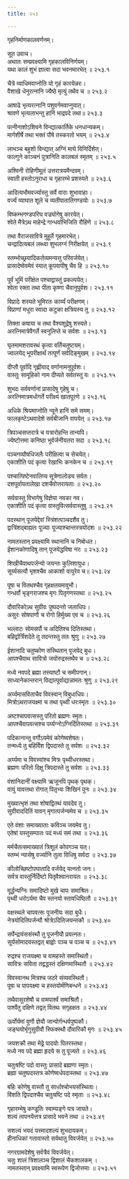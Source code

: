 ```yaml
---
title: २५३

---
```

गृहनिर्माणकालवर्णनम्।  
  
सूत उवाच।  
अथातः सम्प्रवक्ष्यामि गृहकालविनिर्णयम्।  
यथा कालं शुभं ज्ञात्वा सदा भवनमारभेत् ॥ २५३.१  
  
चैत्रे व्याधिमवाप्नोति यो गृहं कारयेन्नरः।  
वैशाखे धेनुरत्नानि ज्यैष्ठे मृत्युं तथैव च ॥ २५३.२  
  
आषाढे भृत्यरत्नानि पशुवर्गमवाप्नुयात्।  
श्रावणे भृत्यलाभन्तु हानिं भाद्रपदे तथा॥ २५३.३  
  
पत्नीनाशोऽशिवने विन्द्यात्कार्तिके धनधान्यकम्।  
मार्गशीर्षे तथा भक्तं पौषे तस्करतो भयम् ॥ २५३.४  
  
लाभञ्च बहुशो विन्द्यात् अग्निं माघे विनिर्दिशेत्।  
फाल्गुने काञ्चनं पुत्रानिति कालबलं स्मृतम् ॥ २५३.५  
  
अश्विनी रोहिणीमूलं उत्तरात्रयमैन्दवम्।  
स्वाती हस्तोऽनुराधा च गृहारम्भे प्रशस्यते ॥ २५३.६  
  
आदित्यभौमवर्ज्यास्तु सर्वे वाराः शुभावाहाः।  
वर्ज्यं व्याघात शूले च व्यतीपातातिगण्डयोः ॥ २५३.७  
  
विष्कम्भगण्डपरिघ वज्रयोगेषु कारयेत्।  
श्वेते मैत्रेऽथ माहेन्द्रे गान्धर्वाभिजिति रौहिणे ॥ २५३.८  
  
तथा वैराजसावित्रे मुहूर्ते गृहमारभेत्।  
चन्द्रादित्यबलं लब्ध्वा शुभलग्नं निरीक्षयेत् ॥ २५३.९  
  
स्तम्भोच्छ्रयादिकर्तव्यमन्यत्तु परिवर्जयेत्।  
प्रासादेष्वेवमेवं स्यात् कूपवापीषु चैव हि ॥ २५३.१०  
  
पूर्वं भूमिं परीक्षेत पश्चाद्वास्तुं प्रकल्पयेत्।  
श्वेता रक्ता तथा पीता कृष्णा चैवानुपूर्वशः। २५३.११  
  
विप्रादेः शस्यते भूमिरतः कार्य्यं परीक्षणम्।  
विप्राणां मधुरा स्वादा कटुका क्षत्रियस्य तु ॥ २५३.१२  
  
तिक्ता कषाया च तथा वैश्यशूद्रेषु शस्यते।  
अरत्निमात्रेवैगर्ते स्वनुलिप्ते च सर्वशः ॥ २५३.१३  
  
घृतमामशरावस्थं कृत्वा वर्तिचतुष्टयम्।  
ज्वालयेद् भूपरीक्षार्थं तत्पूर्णं सर्वदिङ्मुखम् ॥ २५३.१४  
  
दीप्तौ पूर्वादि गृह्णीयाद् वर्णानामनुपूर्वशः।  
वास्तुः सामूहिको नाम दीप्यते सर्वतस्तु यः ॥ २५३.१५  
  
शुभदः सर्ववर्णानां प्रासादेषु गृहेषु च।  
अरत्निमात्रमधोगर्ते परीक्ष्यं खातपूरणे ॥ २५३.१६  
  
अधिके श्रियमाप्नोति न्यूने हानिं समे समम्।  
फालकृष्टेऽथवादेशे सर्वबीजानि वापयेत् ॥ २५३.१७  
  
त्रिपञ्चसप्तरात्रे च यत्रारोहन्ति तान्यपि।  
ज्येष्टोत्तमा कनिष्ठा भूर्वर्जनीयतरा सदा ॥ २५३.१८  
  
पञ्चगव्यौषधिजलैः परीक्षित्वा च सेचयेत्।  
एकाशीति पदं कृत्वा रेखाभिः कनकेन च ॥ २५३.१९  
  
पश्चात्पिष्टेनवालिप्य सूत्रेणालोड्य सर्वतः।  
दशपूर्वायतालेखा दशचैवोत्तरायताः ॥ २५३.२०  
  
सर्ववास्तु विभागेषु विज्ञेया नवका नव।  
एकाशीति पदं कृत्वा वास्तुवित्सर्ववास्तुषु ॥ २५३.२१  
  
पदस्थान् पूजयेद्देवां स्त्रिंशत्पञ्चदशैव तु।  
द्वात्रिंशद्बाह्यतः पूज्याः पूज्याश्चान्तस्त्रयोदशः ॥ २५३.२२  
  
नामतस्तान् प्रवक्ष्यामि स्थानानि च निबोधत।  
ईशानकोणादिषु तान् पूजयेद्धविषा नरः ॥ २५३.२३  
  
शिखीचैवाथपर्जन्यो जयन्तः कुलिशायुधः।  
सूर्य्यसत्यौ भृशश्चैव आकाशो वायुरेव च॥ २५३.२४  
  
पूषा च वितथश्चैव गृहक्षतयमावुभौ।  
गन्धर्वो भृङ्गराजश्च मृगः पितृगणस्तथा ॥ २५३.२५  
  
दौवारिकोऽथ सुग्रीवः पुष्पदन्तो जलाधिपः।  
असुरः सोषपाणौ च रोगो हिर्मुख्य एव च ॥ २५३.२६  
  
भल्लाटः सोमसर्पौ च अदितिश्च दितिस्तथा।  
बहिर्द्वार्त्रिंशदेते तु तदन्तस्तु ततः श्रुणु ॥ २५३.२७  
  
ईशानादि चतुष्कोण संस्थितान् पूजयेद् बुधः।  
आपश्चैवाथ सावित्रो जयोरुद्रस्तथैव च ॥ २५३.२८  
  
मध्ये नवपदे ब्रह्मा तस्याष्टौ च समीपगान्।  
साध्यानेकान्तरान् विद्यात्पूर्वाद्यान्नामतः श्रुणु ॥ २५३.२९  
  
अर्य्यमासविताचैव विवस्वान् विबुधाधिपः।  
मित्रोऽथराजयक्ष्मा च तथा पृथ्वी धरःस्मृतः ॥ २५३.३०  
  
अष्टश्चापवत्सस्तु परितो ब्रह्मणः स्मृतः।  
आपश्चैवापवत्सश्च पर्य्यग्नोऽग्निर्दितिस्तथा ॥ २५३.३१  
  
पदिकानान्तु वर्गोऽयमेवं कोणेष्वशेषतः।  
तन्मध्ये तु बहिर्विंश द्विपदास्ते तु सर्वशः ॥ २५३.३२  
  
अर्य्यमा च विवस्वांश्च मित्रः पृथ्वीधरस्तथा।  
ब्रह्मणः परितो दिक्षु त्रिपदास्ते तु सर्वशः ॥ २५३.३३  
  
वंशानिदानीं वक्ष्यामि ऋजूनपि पृथक् पृथक्।  
वायुं यावत्तथा रोगात् पितृभ्यः शिखिनं पुनः ॥ २५३.३४  
  
मुख्यात्भृशं तथा शोषाद्वितथं यावदेव तु।  
सुग्रीवाददितिं यावन् मृगात्पर्जन्यमेव च ॥ २५३.३५  
  
एते वंशाः समाख्याताः कविञ्च जयमेव तु।  
एतेषां यस्तुसम्पातः पदं मध्यं समं तथा ॥ २५३.३६  
  
मर्मचैतत्समाख्यातं त्रिशूलं कोपगञ्च यत्।  
स्तम्भं न्यासेषु वर्ज्यानि तुला विधिषु सर्वदा ॥ २५३.३७  
  
कीलोच्छिष्टोपघातादि वर्जयेद् यत्नतो जनः।  
सर्वत्र वास्तुर्निर्दिष्टो पितृवैश्वानरायतः ॥ २५३.३८  
  
मूर्द्धन्यग्निः समादिष्टो मुखे चापः समाश्रितः।  
पृथ्वी धरोऽर्यमा चैव स्तनयो स्तावधिष्ठितौ ॥ २५३.३९  
  
वक्षस्थले चापवत्सः पूजनीयः सदा बुधैः।  
नेत्रयोदितिपर्जन्यौ श्रोत्रेऽदितिजयन्तकौ ॥ २५३.४०  
  
सर्पेन्द्रावंससंस्थौ तु पूजनीयौ प्रयत्नतः।  
सूर्यसोमादयस्तद्वत् बाह्वोः पञ्च च पञ्च च ॥ २५३.४१  
  
रुद्रश्च राजयक्ष्मा च वामहस्ते समास्थितौ।  
सावित्रः सविता तद्वद्धस्तं दक्षिणमास्थितौ ॥ २५३.४२  
  
विवस्वानथ मित्रश्च जठरे संव्यवस्थितौ।  
पूषा च पापयक्ष्मा च हस्तयोर्मणिबन्धने ॥ २५३.४३  
  
तथैवासुरशेषौ च वामपार्श्वं समाश्रितौ।  
पार्श्वेतु दक्षिणे तद्वत् वितथः सगृहक्षतः ॥ २५३.४४  
  
ऊर्वोर्यमां वुणौ ज्ञेयौ जान्वोर्गन्धर्वपुष्पकौ।  
जङ्घयोर्भृगुसुग्रीवौ स्फिक्स्थौ दौवारिकौ मृगः ॥ २५३.४५  
  
जयशक्रौ तथा मेढ्रे पादयोः पितरस्तथा।  
मध्ये नव पदे ब्रह्मा हृदये स तु पूज्यते ॥ २५३.४६  
  
चतुःषष्टि पदो वास्तुः प्रासादे ब्रह्मणा स्मृतः।  
ब्रह्मा चतुष्पदस्तत्र कोणेष्वर्धपदास्तथा ॥ २५३.४७  
  
बहिः कोणेषु वास्तौ तु सार्धाश्चोभयसंस्थिताः।  
विंशति द्विपदाश्चैव चतुःषष्टि पदे स्मृताः ॥ २५३.४८  
  
गृहारम्भेषु कण्डूतिः स्वाम्यङ्गे यत्र जायते।  
शल्यं त्वपनयेत्तत्र प्रासादे भवने तथा ॥ २५३.४९  
  
सशल्यं भयदं यस्मादशल्यं शुभदायकम्।  
हीनाधिकां गतावास्तो सर्वथातु विवर्जयेत् ॥ २५३.५०  
  
नगरग्रामदेशेषु सर्वत्रैवं विवर्जयेत्।  
चतुः शालं त्रिशालञ्च द्विशालं चैकशालकम् ।  
नामतस्तान् प्रवक्ष्यामि स्वरूपेण द्विजोत्तमाः ॥ २५३.५१